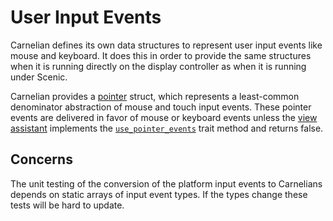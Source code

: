 # User Input Events

Carnelian defines its own data structures to represent user input events like mouse and keyboard.
It does this in order to provide the same structures when it is running directly on the display
controller as when it is running under Scenic.

Carnelian provides a
[pointer](https://fuchsia-docs.firebaseapp.com/rust/carnelian/input/pointer/struct.Event.html)
struct, which represents a least-common denominator abstraction of mouse and touch input events.
These pointer events are delivered in favor of mouse or keyboard events unless the [view
assistant](https://fuchsia-docs.firebaseapp.com/rust/carnelian/trait.ViewAssistant.html)
implements the
[`use_pointer_events`](https://fuchsia-docs.firebaseapp.com/rust/carnelian/trait.ViewAssistant.html#method.uses_pointer_events) trait method and returns false.

## Concerns

The unit testing of the conversion of the platform input events to Carnelians depends on static arrays of input event types. If the types change these tests will be hard to update.
